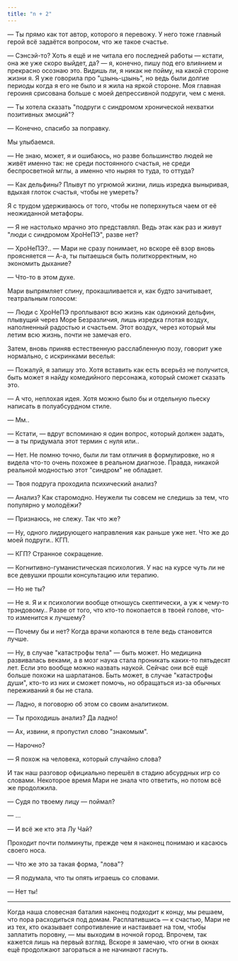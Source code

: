 ```yaml
---
title: "n + 2"
---
```


— Ты прямо как тот автор, которого я перевожу. У него тоже главный герой всё
задаётся вопросом, что же такое счастье.

— Сэнсэй-то? Хоть я ещё и не читала его последней работы — кстати, она же уже
скоро выйдет, да? — я, конечно, пишу под его влиянием и прекрасно осознаю
это. Видишь ли, я никак не пойму, на какой стороне жизни я. Я уже говорила про
"цзынь-цзынь", но ведь были долгие периоды когда я его не было и я жила на яркой
стороне. Моя главная героиня срисована больше с моей депрессивной подруги, чем с
меня.

— Ты хотела сказать "подруги с синдромом хронической нехватки позитивных
эмоций"?

— Конечно, спасибо за поправку.

Мы улыбаемся.

— Не знаю, может, я и ошибаюсь, но разве большинство людей не живёт именно так:
не среди постоянного счастья, не среди беспросветной мглы, а именно что ныряя то
туда, то оттуда?

— Как дельфины? Плывут по угрюмой жизни, лишь изредка выныривая, вдыхая глоток
счастья, чтобы не умереть?

Я с трудом удерживаюсь от того, чтобы не поперхнуться чаем от её неожиданной
метафоры.

— Я не настолько мрачно это представлял. Ведь этак как раз и живут "люди с
синдромом ХроНеПЭ", разве нет?

— ХроНеПЭ?.. — Мари не сразу понимает, но вскоре её взор вновь проясняется —
А-а, ты пытаешься быть политкорректным, но экономить дыхание?

— Что-то в этом духе.

Мари выпрямляет спину, прокашливается и, как будто зачитывает, театральным
голосом:

— Люди с ХроНеПЭ проплывают всю жизнь как одинокий дельфин, плывущий через Море
Безразличия, лишь изредка глотая воздух, наполненный радостью и счастьем. Этот
воздух, через который мы летим всю жизнь, почти не замечая его.

Затем, вновь приняв естественную расслабленную позу, говорит уже нормально, с
искринками веселья:

— Пожалуй, я запишу это. Хотя вставить как есть всерьёз не получится, быть может
я найду комедийного персонажа, который сможет сказать это.

— А что, неплохая идея. Хотя можно было бы и отдельную пьеску написать в
полуабсурдном стиле.

— Мм..

— Кстати, — вдруг вспоминаю я один вопрос, который должен задать, — а ты
придумала этот термин с нуля или..

— Нет. Не помню точно, были ли там отличия в формулировке, но я видела что-то
очень похожее в реальном диагнозе. Правда, никакой реальной модностью этот
"синдром" не обладает.

— Твоя подруга проходила психический анализ?

— Анализ? Как старомодно. Неужели ты совсем не следишь за тем, что популярно у
молодёжи?

— Признаюсь, не слежу. Так что же?

— Ну, одного лидирующего направления как раньше уже нет. Что же до моей
подруги.. КГП.

— КГП? Странное сокращение.

— Когнитивно-гуманистическая психология. У нас на курсе чуть ли не все девушки
прошли консультацию или терапию.

— Но не ты?

— Не я. Я и к психологии вообще отношусь скептически, а уж к чему-то
трэндовому.. Разве от того, что кто-то покопается в твоей голове, что-то
изменится к лучшему?

— Почему бы и нет? Когда врачи копаются в теле ведь становится лучше.

— Ну, в случае "катастрофы тела" — быть может. Но медицина развивалась веками, а
в мозг наука стала проникать каких-то пятьдесят лет. Если это вообще можно
назвать наукой. Сейчас они всё ещё больше похожи на шарлатанов. Быть может, в
случае "катастрофы души", кто-то из них и сможет помочь, но обращаться из-за
обычных переживаний я бы не стала.

— Ладно, я поговорю об этом со своим аналитиком.

— Ты проходишь анализ? Да ладно!

— Ах, извини, я пропустил слово "знакомым".

— Нарочно?

— Я похож на человека, который случайно слова?

И так наш разговор официально перешёл в стадию абсурдных игр со
словами. Некоторое время Мари не знала что ответить, но потом всё же продолжила.

— Судя по твоему лицу — поймал?

— ...

— И всё же кто эта Лу Чай?

Проходит почти полминуты, прежде чем я наконец понимаю и касаюсь своего носа.

— Что же это за такая форма, "лова"?

— Я подумала, что ты опять играешь со словами.

— Нет ты!

***

Когда наша словесная баталия наконец подходит к концу, мы решаем, что пора
расходиться под домам. Расплатившись — к счастью, Мари не из тех, кто оказывает
сопротивление и настаивает на том, чтобы заплатить поровну, — мы выходим в
ночной город. Впрочем, так кажется лишь на первый взгляд. Вскоре я замечаю, что
огни в окнах ещё продолжают загораться а не начинают гаснуть.
